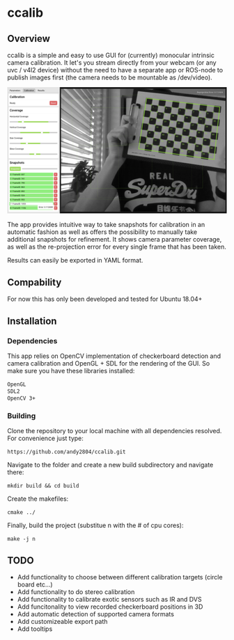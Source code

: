 # ccalib

## Overview

ccalib is a simple and easy to use GUI for (currently) monocular intrinsic camera calibration.
It let's you stream directly from your webcam (or any uvc / v4l2 device) without the need to have a separate app
or ROS-node to publish images first (the camera needs to be mountable as /dev/video).

![Screenshot](resources/screenshot.png)

The app provides intuitive way to take snapshots for calibration in an automatic fashion as well as offers
the possibility to manually take additional snapshots for refinement. It shows camera parameter coverage, as well as the re-projection error for every single frame that has been taken.

Results can easily be exported in YAML format.

## Compability

For now this has only been developed and tested for Ubuntu 18.04+

## Installation

### Dependencies

This app relies on OpenCV implementation of checkerboard detection and camera calibration and OpenGL + SDL
for the rendering of the GUI. So make sure you have these libraries installed:

```
OpenGL
SDL2
OpenCV 3+
```

### Building

Clone the repository to your local machine with all dependencies resolved. For convenience just type:

```
https://github.com/andy2804/ccalib.git
```

Navigate to the folder and create a new build subdirectory and navigate there:

```
mkdir build && cd build
```

Create the makefiles:

```
cmake ../
```

Finally, build the project (substitue n with the # of cpu cores):

```
make -j n
```

## TODO

- Add functionality to choose between different calibration targets (circle board etc...)
- Add functionality to do stereo calibration
- Add functionality to calibrate exotic sensors such as IR and DVS
- Add funcitonality to view recorded checkerboard positions in 3D
- Add automatic detection of supported camera formats
- Add customizeable export path
- Add tooltips

